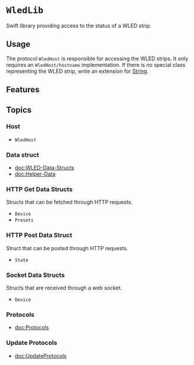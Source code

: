 # ``WledLib``

Swift library providing access to the status of a WLED strip.

## Usage

The protocol ``WledHost`` is responsible for accessing the WLED strips.
It only requires an ``WledHost/hostname`` implementation.
If there is no special class representing the WLED strip, write an extension for [String](swift//String).

## Features

## Topics

### Host

- ``WledHost``

### Data struct

- <doc:WLED-Data-Structs>
- <doc:Helper-Data>

### HTTP Get Data Structs

Structs that can be fetched through HTTP requests.

- ``Device``
- ``Presets``

### HTTP Post Data Struct

Struct that can be posted through HTTP requests.

- ``State``

### Socket Data Structs

Structs that are received through a web socket.

- ``Device``

### Protocols

- <doc:Protocols>

### Update Protocols

- <doc:UpdateProtocols>
